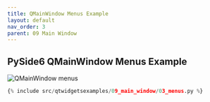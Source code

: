 ```yaml
---
title: QMainWindow Menus Example
layout: default
nav_order: 3
parent: 09 Main Window
---
```


## PySide6 QMainWindow Menus Example

![QMainWindow menus](/blog/images/qtwidgetsexamples/09_main_window/03_menus.png)

```python
{% include src/qtwidgetsexamples/09_main_window/03_menus.py %}
```